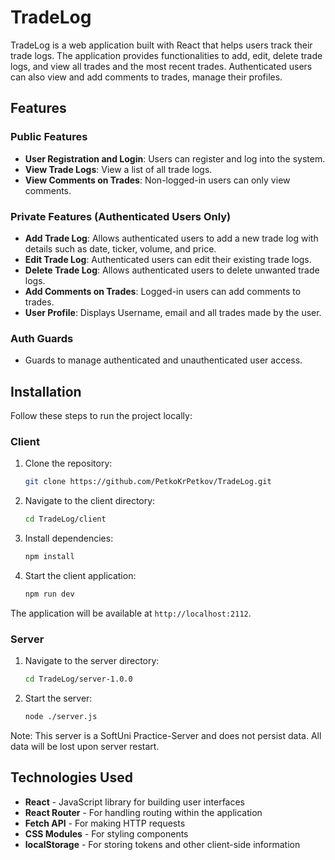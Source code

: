 # TradeLog

TradeLog is a web application built with React that helps users track their trade logs. The application provides functionalities to add, edit, delete trade logs, and view all trades and the most recent trades. Authenticated users can also view and add comments to trades, manage their profiles.

## Features

### Public Features

- **User Registration and Login**: Users can register and log into the system.
- **View Trade Logs**: View a list of all trade logs.
- **View Comments on Trades**: Non-logged-in users can only view comments.

### Private Features (Authenticated Users Only)

- **Add Trade Log**: Allows authenticated users to add a new trade log with details such as date, ticker, volume, and price.
- **Edit Trade Log**: Authenticated users can edit their existing trade logs.
- **Delete Trade Log**: Allows authenticated users to delete unwanted trade logs.
- **Add Comments on Trades**: Logged-in users can add comments to trades.
- **User Profile**: Displays Username, email and all trades made by the user.

### Auth Guards

- Guards to manage authenticated and unauthenticated user access.

## Installation

Follow these steps to run the project locally:

### Client

1. Clone the repository:
    ```sh
    git clone https://github.com/PetkoKrPetkov/TradeLog.git
    ```
2. Navigate to the client directory:
    ```sh
    cd TradeLog/client
    ```
3. Install dependencies:
    ```sh
    npm install
    ```
4. Start the client application:
    ```sh
    npm run dev
    ```
The application will be available at `http://localhost:2112`.

### Server

1. Navigate to the server directory:
    ```sh
    cd TradeLog/server-1.0.0
    ```
2. Start the server:
    ```sh
    node ./server.js
    ```
Note: This server is a SoftUni Practice-Server and does not persist data. All data will be lost upon server restart.

## Technologies Used

- **React** - JavaScript library for building user interfaces
- **React Router** - For handling routing within the application
- **Fetch API** - For making HTTP requests
- **CSS Modules** - For styling components
- **localStorage** - For storing tokens and other client-side information

